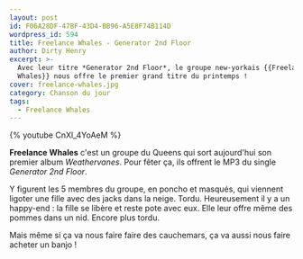 ```yaml
---
layout: post
id: F06A28DF-47BF-43D4-BB96-A5E8F74B114D
wordpress_id: 594
title: Freelance Whales - Generator 2nd Floor
author: Dirty Henry
excerpt: >-
  Avec leur titre *Generator 2nd Floor*, le groupe new-yorkais {{Freelance
  Whales}} nous offre le premier grand titre du printemps !
cover: freelance-whales.jpg
category: Chanson du jour
tags:
  - Freelance Whales
---
```


{% youtube CnXl_4YoAeM %}

**Freelance Whales** c'est un groupe du Queens qui sort aujourd'hui son premier
album _Weathervanes_. Pour fêter ça, ils offrent le MP3 du single _Generator 2nd
Floor_.

Y figurent les 5 membres du groupe, en poncho et masqués, qui viennent ligoter
une fille avec des jacks dans la neige. Tordu. Heureusement il y a un
happy-end : la fille se libère et reste pote avec eux. Elle leur offre même des
pommes dans un nid. Encore plus tordu.

Mais même si ça va nous faire faire des cauchemars, ça va aussi nous faire
acheter un banjo !
